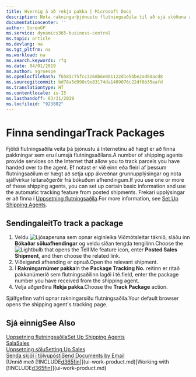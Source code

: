 ```yaml
---
title: Hvernig á að rekja pakka | Microsoft Docs
description: Nota rakningarþjónustu flutningsaðila til að sjá stöðuna á sendingu.
documentationcenter: ''
author: SorenGP
ms.service: dynamics365-business-central
ms.topic: article
ms.devlang: na
ms.tgt_pltfrm: na
ms.workload: na
ms.search.keywords: rfq
ms.date: 04/01/2019
ms.author: sgroespe
ms.openlocfilehash: f6583c75fcc3268b6e081122d1e5bbe2ad60acd8
ms.sourcegitcommit: bd78a5d990c9e83174da1409076c22df8b35eafd
ms.translationtype: HT
ms.contentlocale: is-IS
ms.lasthandoff: 03/31/2019
ms.locfileid: "923882"
---
```

# <a name="track-packages"></a><span data-ttu-id="72565-103">Finna sendingar</span><span class="sxs-lookup"><span data-stu-id="72565-103">Track Packages</span></span>
<span data-ttu-id="72565-104">Fjöldi flutningsaðila veita þá þjónustu á Internetinu að hægt er að finna pakkningar sem eru í umsjá flutningsaðilans.</span><span class="sxs-lookup"><span data-stu-id="72565-104">A number of shipping agents provide services on the Internet that allow you to track parcels you have handed over to the agent.</span></span> <span data-ttu-id="72565-105">Ef notast er við einn eða fleiri af þessum flutningsaðilum er hægt að setja upp ákveðnar grunnupplýsingar og nota sjálfvirkar leitaraðgerðir frá bókuðum afhendingum.</span><span class="sxs-lookup"><span data-stu-id="72565-105">If you use one or more of these shipping agents, you can set up certain basic information and use the automatic tracking feature from posted shipments.</span></span> <span data-ttu-id="72565-106">Frekari upplýsingar er að finna í [Uppsetning flutningsaðila](sales-how-to-set-up-shipping-agents.md).</span><span class="sxs-lookup"><span data-stu-id="72565-106">For more information, see [Set Up Shipping Agents](sales-how-to-set-up-shipping-agents.md).</span></span>  

## <a name="to-track-a-package"></a><span data-ttu-id="72565-107">Sendingaleit</span><span class="sxs-lookup"><span data-stu-id="72565-107">To track a package</span></span>
1. <span data-ttu-id="72565-108">Veldu ![Ljósaperuna sem opnar eiginleika Viðmótsleitar](media/ui-search/search_small.png "Segðu mér hvað þú vilt gera") táknið, sláðu inn **Bókaðar söluafhendingar** og veldu síðan tengda tengilinn.</span><span class="sxs-lookup"><span data-stu-id="72565-108">Choose the ![Lightbulb that opens the Tell Me feature](media/ui-search/search_small.png "Tell me what you want to do") icon, enter **Posted Sales Shipment**, and then choose the related link.</span></span>
2. <span data-ttu-id="72565-109">Viðeigandi afhending er opnuð.</span><span class="sxs-lookup"><span data-stu-id="72565-109">Open the relevant shipment.</span></span>
3. <span data-ttu-id="72565-110">Í **Rakningarnúmer pakka**</span><span class="sxs-lookup"><span data-stu-id="72565-110">In the **Package Tracking No.**</span></span> <span data-ttu-id="72565-111">reitinn er ritað pakkanúmerið sem flutningsaðilinn lagði í té.</span><span class="sxs-lookup"><span data-stu-id="72565-111">field, enter the package number you have received from the shipping agent.</span></span>
4. <span data-ttu-id="72565-112">Velja aðgerðina **Rekja pakka**.</span><span class="sxs-lookup"><span data-stu-id="72565-112">Choose the **Track Package** action.</span></span>

<span data-ttu-id="72565-113">Sjálfgefinn vafri opnar rakningarsíðu flutningsaðila.</span><span class="sxs-lookup"><span data-stu-id="72565-113">Your default browser opens the shipping agent's tracking page.</span></span>

## <a name="see-also"></a><span data-ttu-id="72565-114">Sjá einnig</span><span class="sxs-lookup"><span data-stu-id="72565-114">See Also</span></span>
[<span data-ttu-id="72565-115">Uppsetning flutningsaðila</span><span class="sxs-lookup"><span data-stu-id="72565-115">Set Up Shipping Agents</span></span>](sales-how-to-set-up-shipping-agents.md)  
[<span data-ttu-id="72565-116">Sala</span><span class="sxs-lookup"><span data-stu-id="72565-116">Sales</span></span>](sales-manage-sales.md)  
[<span data-ttu-id="72565-117">Uppsetning sölu</span><span class="sxs-lookup"><span data-stu-id="72565-117">Setting Up Sales</span></span>](sales-setup-sales.md)  
[<span data-ttu-id="72565-118">Senda skjöl í tölvupósti</span><span class="sxs-lookup"><span data-stu-id="72565-118">Send Documents by Email</span></span>](ui-how-send-documents-email.md)  
<span data-ttu-id="72565-119">[Unnið með [!INCLUDE[d365fin](includes/d365fin_md.md)]](ui-work-product.md)</span><span class="sxs-lookup"><span data-stu-id="72565-119">[Working with [!INCLUDE[d365fin](includes/d365fin_md.md)]](ui-work-product.md)</span></span>
